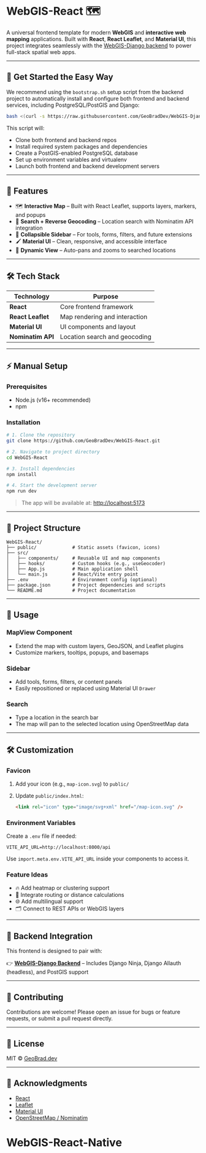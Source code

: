 # WebGIS-React 🗺️

A universal frontend template for modern **WebGIS** and **interactive web mapping** applications. Built with **React**, **React Leaflet**, and **Material UI**, this project integrates seamlessly with the [WebGIS-Django backend](https://github.com/GeoBradDev/WebGIS-Django) to power full-stack spatial web apps.

---

## 🚀 Get Started the Easy Way

We recommend using the `bootstrap.sh` setup script from the backend project to automatically install and configure both frontend and backend services, including PostgreSQL/PostGIS and Django:

```bash
bash <(curl -s https://raw.githubusercontent.com/GeoBradDev/WebGIS-Django/main/scripts/bootstrap.sh)
````

This script will:

* Clone both frontend and backend repos
* Install required system packages and dependencies
* Create a PostGIS-enabled PostgreSQL database
* Set up environment variables and virtualenv
* Launch both frontend and backend development servers

---

## 🌟 Features

* 🗺️ **Interactive Map** – Built with React Leaflet, supports layers, markers, and popups
* 📍 **Search + Reverse Geocoding** – Location search with Nominatim API integration
* 🧭 **Collapsible Sidebar** – For tools, forms, filters, and future extensions
* 🖌️ **Material UI** – Clean, responsive, and accessible interface
* 🔄 **Dynamic View** – Auto-pans and zooms to searched locations

---

## 🛠️ Tech Stack

| Technology        | Purpose                       |
| ----------------- | ----------------------------- |
| **React**         | Core frontend framework       |
| **React Leaflet** | Map rendering and interaction |
| **Material UI**   | UI components and layout      |
| **Nominatim API** | Location search and geocoding |

---

## ⚡ Manual Setup

### Prerequisites

* Node.js (v16+ recommended)
* npm

### Installation

```bash
# 1. Clone the repository
git clone https://github.com/GeoBradDev/WebGIS-React.git

# 2. Navigate to project directory
cd WebGIS-React

# 3. Install dependencies
npm install

# 4. Start the development server
npm run dev
```

> The app will be available at: [http://localhost:5173](http://localhost:5173)

---

## 📁 Project Structure

```
WebGIS-React/
├── public/             # Static assets (favicon, icons)
├── src/
│   ├── components/     # Reusable UI and map components
│   ├── hooks/          # Custom hooks (e.g., useGeocoder)
│   ├── App.js          # Main application shell
│   └── main.js         # React/Vite entry point
├── .env                # Environment config (optional)
├── package.json        # Project dependencies and scripts
└── README.md           # Project documentation
```

---

## 🧪 Usage

### MapView Component

* Extend the map with custom layers, GeoJSON, and Leaflet plugins
* Customize markers, tooltips, popups, and basemaps

### Sidebar

* Add tools, forms, filters, or content panels
* Easily repositioned or replaced using Material UI `Drawer`

### Search

* Type a location in the search bar
* The map will pan to the selected location using OpenStreetMap data

---

## 🛠 Customization

### Favicon

1. Add your icon (e.g., `map-icon.svg`) to `public/`
2. Update `public/index.html`:

   ```html
   <link rel="icon" type="image/svg+xml" href="/map-icon.svg" />
   ```

### Environment Variables

Create a `.env` file if needed:

```env
VITE_API_URL=http://localhost:8000/api
```

Use `import.meta.env.VITE_API_URL` inside your components to access it.

### Feature Ideas

* 🔥 Add heatmap or clustering support
* 🧭 Integrate routing or distance calculations
* 🌐 Add multilingual support
* 🗂️ Connect to REST APIs or WebGIS layers

---

## 🔗 Backend Integration

This frontend is designed to pair with:

👉 **[WebGIS-Django Backend](https://github.com/GeoBradDev/WebGIS-Django)** – Includes Django Ninja, Django Allauth (headless), and PostGIS support

---

## 🤝 Contributing

Contributions are welcome!
Please open an issue for bugs or feature requests, or submit a pull request directly.

---

## 📄 License

MIT © [GeoBrad.dev](https://geobrad.dev)

---

## 🙏 Acknowledgments

* [React](https://reactjs.org/)
* [Leaflet](https://leafletjs.com/)
* [Material UI](https://mui.com/)
* [OpenStreetMap / Nominatim](https://nominatim.openstreetmap.org/)

# WebGIS-React-Native
